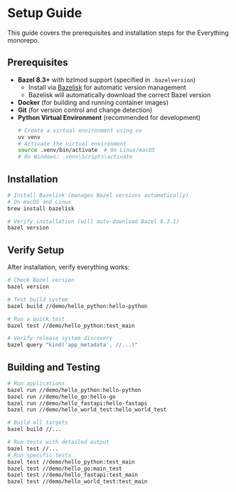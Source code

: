 # Setup Guide

This guide covers the prerequisites and installation steps for the Everything monorepo.

## Prerequisites

- **Bazel 8.3+** with bzlmod support (specified in `.bazelversion`)
  - Install via [Bazelisk](https://github.com/bazelbuild/bazelisk) for automatic version management
  - Bazelisk will automatically download the correct Bazel version
- **Docker** (for building and running container images)
- **Git** (for version control and change detection)
- **Python Virtual Environment** (recommended for development)
  ```bash
  # Create a virtual environment using uv
  uv venv
  # Activate the virtual environment
  source .venv/bin/activate  # On Linux/macOS
  # On Windows: .venv\Scripts\activate
  ```

## Installation

```bash
# Install Bazelisk (manages Bazel versions automatically)
# On macOS and Linux
brew install bazelisk

# Verify installation (will auto-download Bazel 8.3.1)
bazel version
```

## Verify Setup

After installation, verify everything works:
```bash
# Check Bazel version
bazel version

# Test build system
bazel build //demo/hello_python:hello-python

# Run a quick test
bazel test //demo/hello_python:test_main

# Verify release system discovery
bazel query "kind('app_metadata', //...)"
```

## Building and Testing

```bash
# Run applications
bazel run //demo/hello_python:hello-python
bazel run //demo/hello_go:hello-go
bazel run //demo/hello_fastapi:hello-fastapi
bazel run //demo/hello_world_test:hello_world_test

# Build all targets
bazel build //...

# Run tests with detailed output
bazel test //... 
# Run specific tests
bazel test //demo/hello_python:test_main 
bazel test //demo/hello_go:main_test
bazel test //demo/hello_fastapi:test_main
bazel test //demo/hello_world_test:test_main
```

